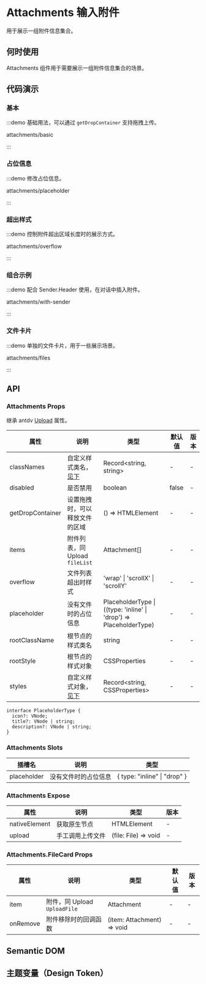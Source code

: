 
# Attachments 输入附件

用于展示一组附件信息集合。

## 何时使用

Attachments 组件用于需要展示一组附件信息集合的场景。

## 代码演示

### 基本

:::demo 基础用法，可以通过 `getDropContainer` 支持拖拽上传。

attachments/basic

:::

### 占位信息

:::demo 修改占位信息。

attachments/placeholder

:::

### 超出样式

:::demo 控制附件超出区域长度时的展示方式。

attachments/overflow

:::

### 组合示例

:::demo 配合 Sender.Header 使用，在对话中插入附件。

attachments/with-sender

:::

### 文件卡片

:::demo 单独的文件卡片，用于一些展示场景。

attachments/files

:::

## API

<!-- 通用属性参考：[通用属性](/docs/react/common-props)。 -->

### Attachments Props

继承 antdv [Upload](https://www.antdv.com/components/upload-cn) 属性。

| 属性 | 说明 | 类型 | 默认值 | 版本 |
| --- | --- | --- | --- | --- |
| classNames | 自定义样式类名，[见下](#semantic-dom) | Record<string, string> | - | - |
| disabled | 是否禁用 | boolean | false | - |
| getDropContainer | 设置拖拽时，可以释放文件的区域 | () => HTMLElement | - | - |
| items | 附件列表，同 Upload `fileList` | Attachment[] | - | - |
| overflow | 文件列表超出时样式 | 'wrap' \| 'scrollX' \| 'scrollY' | - | - |
| placeholder | 没有文件时的占位信息 | PlaceholderType \| ((type: 'inline' \| 'drop') => PlaceholderType) | - | - |
| rootClassName | 根节点的样式类名 | string | - | - |
| rootStyle | 根节点的样式对象 | CSSProperties | - | - |
| styles | 自定义样式对象，[见下](#semantic-dom) | Record<string, CSSProperties> | - | - |

```tsx | pure
interface PlaceholderType {
  icon?: VNode;
  title?: VNode | string;
  description?: VNode | string;
}
```

### Attachments Slots

| 插槽名 | 说明 | 类型 |
| --- | --- | --- |
| placeholder | 没有文件时的占位信息 | \{ type: "inline" \| "drop" \} |

### Attachments Expose

| 属性          | 说明             | 类型                 | 版本 |
| ------------- | ---------------- | -------------------- | ---- |
| nativeElement | 获取原生节点     | HTMLElement          | -    |
| upload        | 手工调用上传文件 | (file: File) => void | -    |

### Attachments.FileCard Props

| 属性 | 说明 | 类型 | 默认值 | 版本 |
| --- | --- | --- | --- | --- |
| item | 附件，同 Upload `UploadFile` | Attachment | - | - |
| onRemove | 附件移除时的回调函数 | (item: Attachment) => void | - | - |

## Semantic DOM

<vp-semantic component="Attachments"></vp-semantic>

## 主题变量（Design Token）

<!-- <ComponentTokenTable component="Prompts"></ComponentTokenTable> -->

